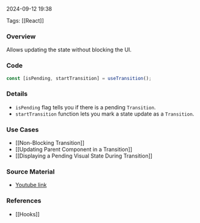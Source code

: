 
2024-09-12 19:38

Tags: [[React]]

### Overview
Allows updating the state without blocking the UI.

### Code
```javascript
const [isPending, startTransition] = useTransition();
```

### Details
- `isPending` flag tells you if there is a pending `Transition`.
- `startTransition` function lets you mark a state update as a `Transition`.

### Use Cases
- [[Non-Blocking Transition]]
- [[Updating Parent Component in a Transition]]
- [[Displaying a Pending Visual State During Transition]]

### Source Material
- [Youtube link](https://www.youtube.com/watch?v=1xjSQJWejZM)

### References
- [[Hooks]]

